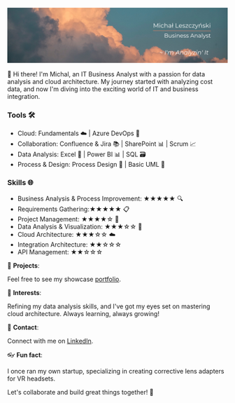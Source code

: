 ![Alt Text](https://github.com/sirmichal/sirmichal/blob/main/Linkedin%20header.png)

👋 Hi there! I'm Michal, an IT Business Analyst with a passion for data analysis and cloud architecture. My journey started with analyzing cost data, and now I'm diving into the exciting world of IT and business integration.

### Tools 🛠️
+ Cloud: Fundamentals ☁️ | Azure DevOps 🚀
+ Collaboration: Confluence & Jira 📚 | SharePoint 📊 | Scrum 📈
+ Data Analysis: Excel 🔢 | Power BI 📊 | SQL 🗃️ 
+ Process & Design: Process Design 🔄 | Basic UML 📐

### Skills 🌐
- Business Analysis & Process Improvement: ★★★★★ 🔍
- Requirements Gathering:★★★★★ 📋
- Project Management: ★★★★☆ 📆
- Data Analysis & Visualization: ★★★☆☆ 💾
- Cloud Architecture: ★★★☆☆ ☁️
- Integration Architecture: ★★☆☆☆
- API Management: ★★☆☆☆

📔 **Projects**: 

Feel free to see my showcase [portfolio](https://github.com/sirmichal/Portfolio).

🌱 **Interests**: 

Refining my data analysis skills, and I've got my eyes set on mastering cloud architecture. Always learning, always growing!

📯 **Contact**: 

Connect with me on [LinkedIn](<https://www.linkedin.com/in/mleszczynski1177/>).

👓 **Fun fact**: 

I once ran my own startup, specializing in creating corrective lens adapters for VR headsets.

Let's collaborate and build great things together! 🌟

